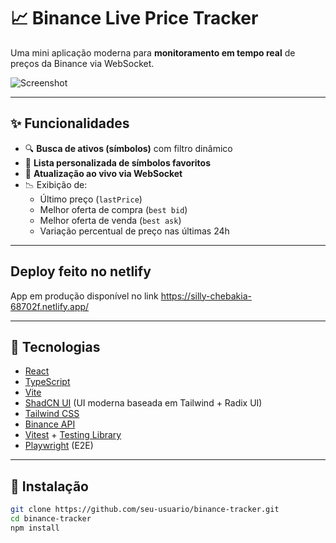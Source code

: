 # 📈 Binance Live Price Tracker

Uma mini aplicação moderna para **monitoramento em tempo real** de preços da Binance via WebSocket.

![Screenshot](./public/screenshot.png) <!-- opcional se quiser adicionar depois -->

---

## ✨ Funcionalidades

- 🔍 **Busca de ativos (símbolos)** com filtro dinâmico
- 💾 **Lista personalizada de símbolos favoritos**
- 🔄 **Atualização ao vivo via WebSocket**
- 📉 Exibição de:
  - Último preço (`lastPrice`)
  - Melhor oferta de compra (`best bid`)
  - Melhor oferta de venda (`best ask`)
  - Variação percentual de preço nas últimas 24h

---

## Deploy feito no netlify

App em produção disponível no link
https://silly-chebakia-68702f.netlify.app/

---

## 🧠 Tecnologias

- [React](https://react.dev/)
- [TypeScript](https://www.typescriptlang.org/)
- [Vite](https://vitejs.dev/)
- [ShadCN UI](https://ui.shadcn.dev/) (UI moderna baseada em Tailwind + Radix UI)
- [Tailwind CSS](https://tailwindcss.com/)
- [Binance API](https://binance-docs.github.io/apidocs/spot/en/)
- [Vitest](https://vitest.dev/) + [Testing Library](https://testing-library.com/)
- [Playwright](https://playwright.dev/) (E2E)

---

## 🚀 Instalação

```bash
git clone https://github.com/seu-usuario/binance-tracker.git
cd binance-tracker
npm install
